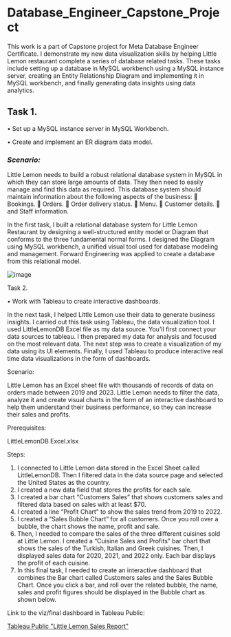 # **Database_Engineer_Capstone_Project**

This work is a part of Capstone project for Meta Database Engineer Certificate. I demonstrate my new data visualization skills by helping Little Lemon restaurant complete a series of database related tasks. These tasks include setting up a database in MySQL workbench using a MySQL instance server, creating an Entity Relationship Diagram and implementing it in MySQL workbench, and finally generating data insights using data analytics.

## **Task 1.**

•	Set up a MySQL instance server in MySQL Workbench.

•	Create and implement an ER diagram data model.

### _*Scenario:*_

Little Lemon needs to build a robust relational database system in MySQL in which they can store large amounts of data. They then need to easily manage and find this data as required. This database system should maintain information about the following aspects of the business: 
	Bookings.
	Orders.
	Order delivery status.
	Menu.
	Customer details.
	and Staff information.

In the first task, I built a relational database system for Little Lemon Restaurant by designing a well-structured entity model or Diagram that conforms to the three fundamental normal forms. I designed the Diagram using MySQL workbench, a unified visual tool used for database modeling and management. Forward Engineering was applied to create a database from this relational model.

![image](https://github.com/anuta7794/Database_Engineer_Capstone_Project/assets/153844737/4c538579-395b-4c6e-ba21-5d0360465128)


 

Task 2.

•	Work with Tableau to create interactive dashboards.

In the next task, I helped Little Lemon use their data to generate business insights. I carried out this task using Tableau, the data visualization tool. I used LittleLemonDB Excel file as my data source. You'll first connect your data sources to tableau. I then prepared my data for analysis and focused on the most relevant data. The next step was to create a visualization of my data using its UI elements. Finally, I used Tableau to produce interactive real time data visualizations in the form of dashboards.

Scenario:

Little Lemon has an Excel sheet file with thousands of records of data on orders made between 2019 and 2023. Little Lemon needs to filter the data, analyze it and create visual charts in the form of an interactive dashboard to help them understand their business performance, so they can increase their sales and profits.

Prerequisites:

LittleLemonDB Excel.xlsx

Steps:

1)	I connected to Little Lemon data stored in the Excel Sheet called LittleLemonDB. Then I filtered data in the data source page and selected the United States as the country.
2)	I created a new data field that stores the profits for each sale.
3)	I created a bar chart “Customers Sales” that shows customers sales and filtered data based on sales with at least $70.
4)	I created a line “Profit Chart” to show the sales trend from 2019 to 2022.
5)	I created a “Sales Bubble Chart” for all customers. Once you roll over a bubble, the chart shows the name, profit and sale.
6)	Then, I needed to compare the sales of the three different cuisines sold at Little Lemon. I created a “Cuisine Sales and Profits” bar chart that shows the sales of the Turkish, Italian and Greek cuisines. Then, I displayed sales data for 2020, 2021, and 2022 only. Each bar displays the profit of each cuisine. 
7)	In this final task, I needed to create an interactive dashboard that combines the Bar chart called Customers sales and the Sales Bubble Chart. Once you click a bar, and roll over the related bubble, the name, sales and profit figures should be displayed in the Bubble chart as shown below.

Link to the viz/final dashboard in Tableau Public:

[Tableau Public "Little Lemon Sales Report"](https://github.com/anuta7794/Database_Engineer_Capstone_Project/blob/bad50d355f6683624ad1b73ed38c5a7059fb0587/Tableau_Sales_Report/Tableau)
